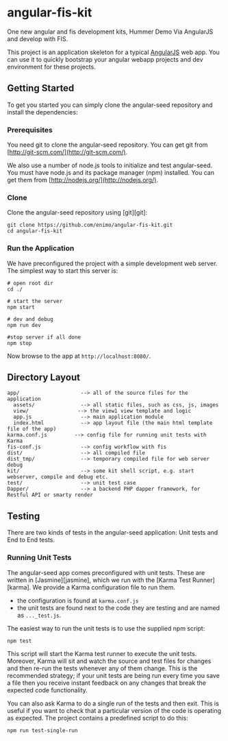 # angular-fis-kit

One new angular and fis development kits, Hummer Demo Via AngularJS and develop with FIS.


This project is an application skeleton for a typical [AngularJS](http://angularjs.org/) web app.
You can use it to quickly bootstrap your angular webapp projects and dev environment for these
projects.


## Getting Started

To get you started you can simply clone the angular-seed repository and install the dependencies:

### Prerequisites

You need git to clone the angular-seed repository. You can get git from
[http://git-scm.com/](http://git-scm.com/).

We also use a number of node.js tools to initialize and test angular-seed. You must have node.js and
its package manager (npm) installed.  You can get them from [http://nodejs.org/](http://nodejs.org/).

### Clone 

Clone the angular-seed repository using [git][git]:

```
git clone https://github.com/enimo/angular-fis-kit.git
cd angular-fis-kit
```


### Run the Application

We have preconfigured the project with a simple development web server.  The simplest way to start
this server is:

```
# open root dir
cd ./

# start the server
npm start 

# dev and debug
npm run dev

#stop server if all done 
npm stop 

```

Now browse to the app at `http://localhost:8080/`.



## Directory Layout

```
app/                    --> all of the source files for the application
  assets/               --> all static files, such as css, js, images
  view/                --> the view1 view template and logic
  app.js                --> main application module
  index.html            --> app layout file (the main html template file of the app)
karma.conf.js         --> config file for running unit tests with Karma
fis-conf.js         	--> config workflow with fis
dist/            		--> all compiled file
dist_tmp/            	--> temporary compiled file for web server debug
kit/            		--> some kit shell script, e.g. start webserver, compile and debug etc.
test/            		--> unit test case 
Dapper/            		--> a backend PHP dapper framework, for Restful API or smarty render
```

## Testing

There are two kinds of tests in the angular-seed application: Unit tests and End to End tests.

### Running Unit Tests

The angular-seed app comes preconfigured with unit tests. These are written in
[Jasmine][jasmine], which we run with the [Karma Test Runner][karma]. We provide a Karma
configuration file to run them.

* the configuration is found at `karma.conf.js`
* the unit tests are found next to the code they are testing and are named as `..._test.js`.

The easiest way to run the unit tests is to use the supplied npm script:

```
npm test
```

This script will start the Karma test runner to execute the unit tests. Moreover, Karma will sit and
watch the source and test files for changes and then re-run the tests whenever any of them change.
This is the recommended strategy; if your unit tests are being run every time you save a file then
you receive instant feedback on any changes that break the expected code functionality.

You can also ask Karma to do a single run of the tests and then exit.  This is useful if you want to
check that a particular version of the code is operating as expected.  The project contains a
predefined script to do this:

```
npm run test-single-run
```
